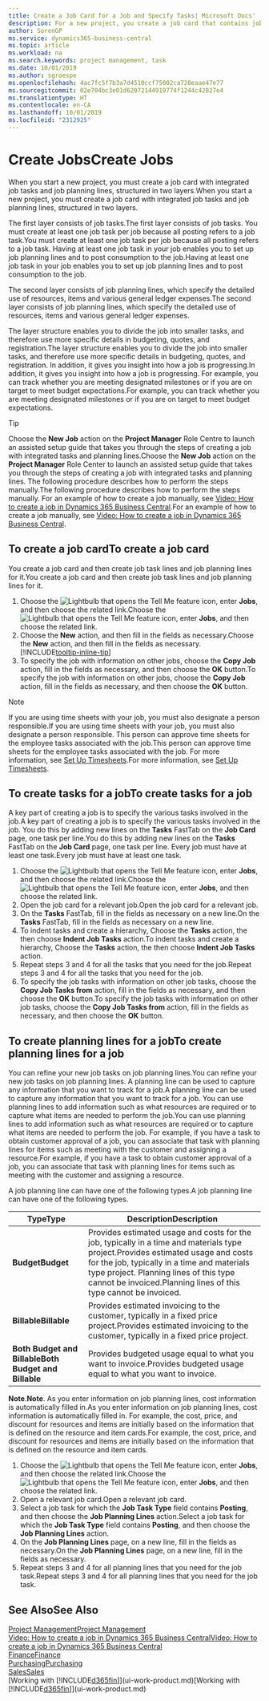 ```yaml
---
title: Create a Job Card for a Job and Specify Tasks| Microsoft Docs'
description: For a new project, you create a job card that contains job tasks and planning lines, to help you manage progress and budgets.
author: SorenGP
ms.service: dynamics365-business-central
ms.topic: article
ms.workload: na
ms.search.keywords: project management, task
ms.date: 10/01/2019
ms.author: sgroespe
ms.openlocfilehash: 4ac7fc5f7b3a7d4510ccf75002ca720eaae47e77
ms.sourcegitcommit: 02e704bc3e01d62072144919774f1244c42827e4
ms.translationtype: HT
ms.contentlocale: en-CA
ms.lasthandoff: 10/01/2019
ms.locfileid: "2312925"
---
```

# <a name="create-jobs"></a><span data-ttu-id="905c6-103">Create Jobs</span><span class="sxs-lookup"><span data-stu-id="905c6-103">Create Jobs</span></span>
<span data-ttu-id="905c6-104">When you start a new project, you must create a job card with integrated job tasks and job planning lines, structured in two layers.</span><span class="sxs-lookup"><span data-stu-id="905c6-104">When you start a new project, you must create a job card with integrated job tasks and job planning lines, structured in two layers.</span></span>  

<span data-ttu-id="905c6-105">The first layer consists of job tasks.</span><span class="sxs-lookup"><span data-stu-id="905c6-105">The first layer consists of job tasks.</span></span> <span data-ttu-id="905c6-106">You must create at least one job task per job because all posting refers to a job task.</span><span class="sxs-lookup"><span data-stu-id="905c6-106">You must create at least one job task per job because all posting refers to a job task.</span></span> <span data-ttu-id="905c6-107">Having at least one job task in your job enables you to set up job planning lines and to post consumption to the job.</span><span class="sxs-lookup"><span data-stu-id="905c6-107">Having at least one job task in your job enables you to set up job planning lines and to post consumption to the job.</span></span>

<span data-ttu-id="905c6-108">The second layer consists of job planning lines, which specify the detailed use of resources, items and various general ledger expenses.</span><span class="sxs-lookup"><span data-stu-id="905c6-108">The second layer consists of job planning lines, which specify the detailed use of resources, items and various general ledger expenses.</span></span>

<span data-ttu-id="905c6-109">The layer structure enables you to divide the job into smaller tasks, and therefore use more specific details in budgeting, quotes, and registration.</span><span class="sxs-lookup"><span data-stu-id="905c6-109">The layer structure enables you to divide the job into smaller tasks, and therefore use more specific details in budgeting, quotes, and registration.</span></span> <span data-ttu-id="905c6-110">In addition, it gives you insight into how a job is progressing.</span><span class="sxs-lookup"><span data-stu-id="905c6-110">In addition, it gives you insight into how a job is progressing.</span></span> <span data-ttu-id="905c6-111">For example, you can track whether you are meeting designated milestones or if you are on target to meet budget expectations.</span><span class="sxs-lookup"><span data-stu-id="905c6-111">For example, you can track whether you are meeting designated milestones or if you are on target to meet budget expectations.</span></span>

> [!TIP]
> <span data-ttu-id="905c6-112">Choose the **New Job** action on the **Project Manager** Role Centre to launch an assisted setup guide that takes you through the steps of creating a job with integrated tasks and planning lines.</span><span class="sxs-lookup"><span data-stu-id="905c6-112">Choose the **New Job** action on the **Project Manager** Role Center to launch an assisted setup guide that takes you through the steps of creating a job with integrated tasks and planning lines.</span></span> <span data-ttu-id="905c6-113">The following procedure describes how to perform the steps manually.</span><span class="sxs-lookup"><span data-stu-id="905c6-113">The following procedure describes how to perform the steps manually.</span></span> <span data-ttu-id="905c6-114">For an example of how to create a job manually, see [Video: How to create a job in Dynamics 365 Business Central](https://www.youtube.com/watch?v=VqaPWr7BWmw).</span><span class="sxs-lookup"><span data-stu-id="905c6-114">For an example of how to create a job manually, see [Video: How to create a job in Dynamics 365 Business Central](https://www.youtube.com/watch?v=VqaPWr7BWmw).</span></span>

## <a name="to-create-a-job-card"></a><span data-ttu-id="905c6-115">To create a job card</span><span class="sxs-lookup"><span data-stu-id="905c6-115">To create a job card</span></span>
<span data-ttu-id="905c6-116">You create a job card and then create job task lines and job planning lines for it.</span><span class="sxs-lookup"><span data-stu-id="905c6-116">You create a job card and then create job task lines and job planning lines for it.</span></span>

1. <span data-ttu-id="905c6-117">Choose the ![Lightbulb that opens the Tell Me feature](media/ui-search/search_small.png "Tell me what you want to do") icon, enter **Jobs**, and then choose the related link.</span><span class="sxs-lookup"><span data-stu-id="905c6-117">Choose the ![Lightbulb that opens the Tell Me feature](media/ui-search/search_small.png "Tell me what you want to do") icon, enter **Jobs**, and then choose the related link.</span></span>  
2. <span data-ttu-id="905c6-118">Choose the **New** action, and then fill in the fields as necessary.</span><span class="sxs-lookup"><span data-stu-id="905c6-118">Choose the **New** action, and then fill in the fields as necessary.</span></span> [!INCLUDE[tooltip-inline-tip](includes/tooltip-inline-tip_md.md)]
3. <span data-ttu-id="905c6-119">To specify the job with information on other jobs, choose the **Copy Job** action, fill in the fields as necessary, and then choose the **OK** button.</span><span class="sxs-lookup"><span data-stu-id="905c6-119">To specify the job with information on other jobs, choose the **Copy Job** action, fill in the fields as necessary, and then choose the **OK** button.</span></span>

> [!NOTE]  
>   <span data-ttu-id="905c6-120">If you are using time sheets with your job, you must also designate a person responsible.</span><span class="sxs-lookup"><span data-stu-id="905c6-120">If you are using time sheets with your job, you must also designate a person responsible.</span></span> <span data-ttu-id="905c6-121">This person can approve time sheets for the employee tasks associated with the job.</span><span class="sxs-lookup"><span data-stu-id="905c6-121">This person can approve time sheets for the employee tasks associated with the job.</span></span> <span data-ttu-id="905c6-122">For more information, see [Set Up Timesheets](projects-how-setup-time-sheets.md).</span><span class="sxs-lookup"><span data-stu-id="905c6-122">For more information, see [Set Up Timesheets](projects-how-setup-time-sheets.md).</span></span>

## <a name="to-create-tasks-for-a-job"></a><span data-ttu-id="905c6-123">To create tasks for a job</span><span class="sxs-lookup"><span data-stu-id="905c6-123">To create tasks for a job</span></span>
<span data-ttu-id="905c6-124">A key part of creating a job is to specify the various tasks involved in the job.</span><span class="sxs-lookup"><span data-stu-id="905c6-124">A key part of creating a job is to specify the various tasks involved in the job.</span></span> <span data-ttu-id="905c6-125">You do this by adding new lines on the **Tasks** FastTab on the **Job Card** page, one task per line.</span><span class="sxs-lookup"><span data-stu-id="905c6-125">You do this by adding new lines on the **Tasks** FastTab on the **Job Card** page, one task per line.</span></span> <span data-ttu-id="905c6-126">Every job must have at least one task.</span><span class="sxs-lookup"><span data-stu-id="905c6-126">Every job must have at least one task.</span></span>

1. <span data-ttu-id="905c6-127">Choose the ![Lightbulb that opens the Tell Me feature](media/ui-search/search_small.png "Tell me what you want to do") icon, enter **Jobs**, and then choose the related link.</span><span class="sxs-lookup"><span data-stu-id="905c6-127">Choose the ![Lightbulb that opens the Tell Me feature](media/ui-search/search_small.png "Tell me what you want to do") icon, enter **Jobs**, and then choose the related link.</span></span>
2. <span data-ttu-id="905c6-128">Open the job card for a relevant job.</span><span class="sxs-lookup"><span data-stu-id="905c6-128">Open the job card for a relevant job.</span></span>
3. <span data-ttu-id="905c6-129">On the **Tasks** FastTab, fill in the fields as necessary on a new line.</span><span class="sxs-lookup"><span data-stu-id="905c6-129">On the **Tasks** FastTab, fill in the fields as necessary on a new line.</span></span>
4. <span data-ttu-id="905c6-130">To indent tasks and create a hierarchy, Choose the **Tasks** action, the then choose **Indent Job Tasks** action.</span><span class="sxs-lookup"><span data-stu-id="905c6-130">To indent tasks and create a hierarchy, Choose the **Tasks** action, the then choose **Indent Job Tasks** action.</span></span>
5. <span data-ttu-id="905c6-131">Repeat steps 3 and 4 for all the tasks that you need for the job.</span><span class="sxs-lookup"><span data-stu-id="905c6-131">Repeat steps 3 and 4 for all the tasks that you need for the job.</span></span>
6. <span data-ttu-id="905c6-132">To specify the job tasks with information on other job tasks, choose the **Copy Job Tasks from** action, fill in the fields as necessary, and then choose the **OK** button.</span><span class="sxs-lookup"><span data-stu-id="905c6-132">To specify the job tasks with information on other job tasks, choose the **Copy Job Tasks from** action, fill in the fields as necessary, and then choose the **OK** button.</span></span>

## <a name="to-create-planning-lines-for-a-job"></a><span data-ttu-id="905c6-133">To create planning lines for a job</span><span class="sxs-lookup"><span data-stu-id="905c6-133">To create planning lines for a job</span></span>
<span data-ttu-id="905c6-134">You can refine your new job tasks on job planning lines.</span><span class="sxs-lookup"><span data-stu-id="905c6-134">You can refine your new job tasks on job planning lines.</span></span> <span data-ttu-id="905c6-135">A planning line can be used to capture any information that you want to track for a job.</span><span class="sxs-lookup"><span data-stu-id="905c6-135">A planning line can be used to capture any information that you want to track for a job.</span></span> <span data-ttu-id="905c6-136">You can use planning lines to add information such as what resources are required or to capture what items are needed to perform the job.</span><span class="sxs-lookup"><span data-stu-id="905c6-136">You can use planning lines to add information such as what resources are required or to capture what items are needed to perform the job.</span></span> <span data-ttu-id="905c6-137">For example, if you have a task to obtain customer approval of a job, you can associate that task with planning lines for items such as meeting with the customer and assigning a resource.</span><span class="sxs-lookup"><span data-stu-id="905c6-137">For example, if you have a task to obtain customer approval of a job, you can associate that task with planning lines for items such as meeting with the customer and assigning a resource.</span></span>  

<span data-ttu-id="905c6-138">A job planning line can have one of the following types.</span><span class="sxs-lookup"><span data-stu-id="905c6-138">A job planning line can have one of the following types.</span></span>  

| <span data-ttu-id="905c6-139">Type</span><span class="sxs-lookup"><span data-stu-id="905c6-139">Type</span></span> | <span data-ttu-id="905c6-140">Description</span><span class="sxs-lookup"><span data-stu-id="905c6-140">Description</span></span> |
| --- | --- |
| <span data-ttu-id="905c6-141">**Budget**</span><span class="sxs-lookup"><span data-stu-id="905c6-141">**Budget**</span></span> |<span data-ttu-id="905c6-142">Provides estimated usage and costs for the job, typically in a time and materials type project.</span><span class="sxs-lookup"><span data-stu-id="905c6-142">Provides estimated usage and costs for the job, typically in a time and materials type project.</span></span> <span data-ttu-id="905c6-143">Planning lines of this type cannot be invoiced.</span><span class="sxs-lookup"><span data-stu-id="905c6-143">Planning lines of this type cannot be invoiced.</span></span> |
| <span data-ttu-id="905c6-144">**Billable**</span><span class="sxs-lookup"><span data-stu-id="905c6-144">**Billable**</span></span> |<span data-ttu-id="905c6-145">Provides estimated invoicing to the customer, typically in a fixed price project.</span><span class="sxs-lookup"><span data-stu-id="905c6-145">Provides estimated invoicing to the customer, typically in a fixed price project.</span></span> |
| <span data-ttu-id="905c6-146">**Both Budget and Billable**</span><span class="sxs-lookup"><span data-stu-id="905c6-146">**Both Budget and Billable**</span></span> |<span data-ttu-id="905c6-147">Provides budgeted usage equal to what you want to invoice.</span><span class="sxs-lookup"><span data-stu-id="905c6-147">Provides budgeted usage equal to what you want to invoice.</span></span> |

<span data-ttu-id="905c6-148">**Note**.</span><span class="sxs-lookup"><span data-stu-id="905c6-148">**Note**.</span></span> <span data-ttu-id="905c6-149">As you enter information on job planning lines, cost information is automatically filled in.</span><span class="sxs-lookup"><span data-stu-id="905c6-149">As you enter information on job planning lines, cost information is automatically filled in.</span></span> <span data-ttu-id="905c6-150">For example, the cost, price, and discount for resources and items are initially based on the information that is defined on the resource and item cards.</span><span class="sxs-lookup"><span data-stu-id="905c6-150">For example, the cost, price, and discount for resources and items are initially based on the information that is defined on the resource and item cards.</span></span>

1. <span data-ttu-id="905c6-151">Choose the ![Lightbulb that opens the Tell Me feature](media/ui-search/search_small.png "Tell me what you want to do") icon, enter **Jobs**, and then choose the related link.</span><span class="sxs-lookup"><span data-stu-id="905c6-151">Choose the ![Lightbulb that opens the Tell Me feature](media/ui-search/search_small.png "Tell me what you want to do") icon, enter **Jobs**, and then choose the related link.</span></span>
2. <span data-ttu-id="905c6-152">Open a relevant job card.</span><span class="sxs-lookup"><span data-stu-id="905c6-152">Open a relevant job card.</span></span>
3. <span data-ttu-id="905c6-153">Select a job task for which the **Job Task Type** field contains **Posting**, and then choose the **Job Planning Lines** action.</span><span class="sxs-lookup"><span data-stu-id="905c6-153">Select a job task for which the **Job Task Type** field contains **Posting**, and then choose the **Job Planning Lines** action.</span></span>  
4. <span data-ttu-id="905c6-154">On the **Job Planning Lines** page, on a new line, fill in the fields as necessary.</span><span class="sxs-lookup"><span data-stu-id="905c6-154">On the **Job Planning Lines** page, on a new line, fill in the fields as necessary.</span></span>
5. <span data-ttu-id="905c6-155">Repeat steps 3 and 4 for all planning lines that you need for the job task.</span><span class="sxs-lookup"><span data-stu-id="905c6-155">Repeat steps 3 and 4 for all planning lines that you need for the job task.</span></span>

## <a name="see-also"></a><span data-ttu-id="905c6-156">See Also</span><span class="sxs-lookup"><span data-stu-id="905c6-156">See Also</span></span>

[<span data-ttu-id="905c6-157">Project Management</span><span class="sxs-lookup"><span data-stu-id="905c6-157">Project Management</span></span>](projects-manage-projects.md)  
[<span data-ttu-id="905c6-158">Video: How to create a job in Dynamics 365 Business Central</span><span class="sxs-lookup"><span data-stu-id="905c6-158">Video: How to create a job in Dynamics 365 Business Central</span></span>](https://www.youtube.com/watch?v=VqaPWr7BWmw)  
[<span data-ttu-id="905c6-159">Finance</span><span class="sxs-lookup"><span data-stu-id="905c6-159">Finance</span></span>](finance.md)  
[<span data-ttu-id="905c6-160">Purchasing</span><span class="sxs-lookup"><span data-stu-id="905c6-160">Purchasing</span></span>](purchasing-manage-purchasing.md)  
[<span data-ttu-id="905c6-161">Sales</span><span class="sxs-lookup"><span data-stu-id="905c6-161">Sales</span></span>](sales-manage-sales.md)  
<span data-ttu-id="905c6-162">[Working with [!INCLUDE[d365fin](includes/d365fin_md.md)]](ui-work-product.md)</span><span class="sxs-lookup"><span data-stu-id="905c6-162">[Working with [!INCLUDE[d365fin](includes/d365fin_md.md)]](ui-work-product.md)</span></span>  
